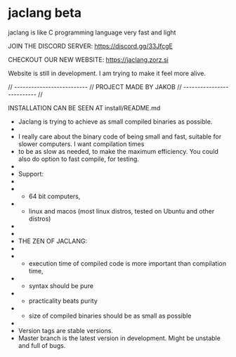 # jaclang beta
jaclang is like C programming language very fast and light

JOIN THE DISCORD SERVER: https://discord.gg/33JfcgE

CHECKOUT OUR NEW WEBSITE: https://jaclang.zorz.si

Website is still in development. I am trying to make it feel more alive.

// -------------------------- //
 PROJECT MADE BY JAKOB
// -------------------------- //

INSTALLATION CAN BE SEEN AT install/README.md

 * Jaclang is trying to achieve as small compiled binaries as possible.
 * 
 * I really care about the binary code of being small and fast, suitable for slower computers. I want compilation times 
 * to be as slow as needed, to make the maximum efficiency. You could also do option to fast compile, for testing.
 * 
 * Support:
 * 
 * - 64 bit computers,
 * - linux and macos (most linux distros, tested on Ubuntu and other distros)
 * 
 * 
 *  THE ZEN OF JACLANG:
 * 
 * - execution time of compiled code is more important than compilation time,
 * - syntax should be pure
 * - practicality beats purity
 * - size of compiled binaries should be as small as possible
 *
 * Version tags are stable versions. 
 * Master branch is the latest version in development. Might be unstable and full of bugs.
